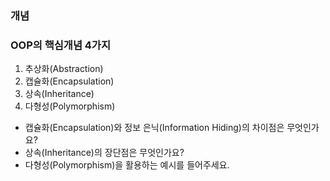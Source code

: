 ### 개념

### OOP의 핵심개념 4가지
1. 추상화(Abstraction)
2. 캡슐화(Encapsulation)
3. 상속(Inheritance)
4. 다형성(Polymorphism)

- 캡슐화(Encapsulation)와 정보 은닉(Information Hiding)의 차이점은 무엇인가요?
- 상속(Inheritance)의 장단점은 무엇인가요?
- 다형성(Polymorphism)을 활용하는 예시를 들어주세요.